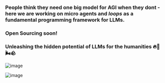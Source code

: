 
### People think they need one big model for AGI when they  dont - here we are working on micro agents and _loops_ as a fundamental programming framework for LLMs. 

### Open Sourcing soon!

### Unleashing the hidden potential of LLMs for the humanities 🔥🌊🌬️🪨

![image](https://github.com/user-attachments/assets/525e69fc-3f94-46b5-90b4-1ce232024940)

![image](https://github.com/user-attachments/assets/372f6de8-cbb5-4106-8ed4-675a2ac7b1da)
